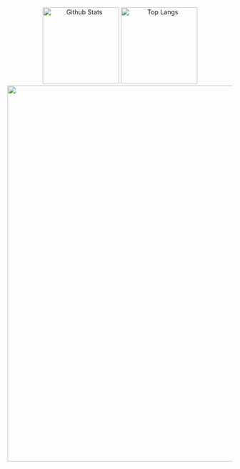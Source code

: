 <!-- hhmm u liked something here
well, don't forget to star the repo and follow me -->

<!-- see https://github.com/antonkomarev/github-profile-views-counter and https://pufler.dev/git-badges/ -->
<!-- <p align="center">
  <img src="https://komarev.com/ghpvc/?username=ntaraujo&label=Views" alt="Views">
  <img alt="Stars" src="https://img.shields.io/github/stars/ntaraujo?label=Stars">
  <img src="https://badges.pufler.dev/repos/ntaraujo" alt="Repos">
  <img src="https://badges.pufler.dev/years/ntaraujo" alt="Years">
</p>

Hello! Feel at home, here you will find some personal projects I've been developing in my journey

### 🌱 What I've done -->

<!-- see https://github.com/anuraghazra/github-readme-stats -->
<div align="center">
  <img height="171.5em" src="https://github-readme-stats.vercel.app/api?username=ntaraujo&show_icons=true&count_private=true&include_all_commits=true&hide_border=true&hide_title=true&border_radius=0" alt="Github Stats">
  <img height="171.5em" src="https://github-readme-stats.vercel.app/api/top-langs/?username=ntaraujo&layout=compact&langs_count=10&hide_border=true&hide_title=true&border_radius=0" alt="Top Langs">
</div>

<!-- see https://ashutosh00710.github.io/github-readme-activity-graph/ -->
<div align="center">
<img width="843em" src="https://github-readme-activity-graph.vercel.app/graph?username=ntaraujo&point=1877f2&line=58a6ff&hide_title=true&bg_color=ffffff&color=24292e">
</div>

<!-- ### 🔨 What I'm doing

By now, I'm studying Computer Engineering and working with Supply Chain. I haven't the intention to evolve old projects (disclaimer), but create new ones with more impact/scalabillity (soon, I hope)

---

### 📚 I'm studying about...

* C#, Integrals, Derivatives and more for my college course
* Qt and desktop apps for my job
* JS and mobile developing for future

### 💬 You can ask me about:

* Programming paradigms, language structures and the history of programming in general
* A bit of data structures as linked lists, binary trees, etc
* How to automate Excel and Web
* The best OS
* The meaning of life
* 33+77

---

### ⚡ Fun facts

* Being embarrassed is one of my favorite hobbies
* I used to want to be a physician... until high school. So i found out what it was
* I'm good at games as I'm good at remembering things
* There was something important here

### 📫 How to reach me

If its about a project of mine, you can always submit an issue ([how](https://docs.github.com/articles/creating-an-issue))

For professional purposes,

[![LinkedIn](https://img.shields.io/badge/linkedin-%230077B5.svg?style=for-the-badge&logo=linkedin&logoColor=white)](https://linkedin.com/in/ntaraujo) -->

<!-- see https://shields.io/ -->
<!--
[![Instagram](https://img.shields.io/badge/Instagram-%23E4405F.svg?style=for-the-badge&logo=Instagram&logoColor=white)](https://instagram.com/ntaraujo1)
[![Gmail](https://img.shields.io/badge/Gmail-D14836?style=for-the-badge&logo=gmail&logoColor=white)](mailto:nathanaraujoerocha@gmail.com)
[![Discord](https://img.shields.io/badge/Discord-%237289DA.svg?style=for-the-badge&logo=discord&logoColor=white)](https://discord.com/users/436571759047606273)
[![Facebook](https://img.shields.io/badge/Facebook-%231877F2.svg?style=for-the-badge&logo=Facebook&logoColor=white)](https://fb.com/ntaraujo1)
-->

<!-- --- -->

<!-- see https://github.com/ABSphreak/readme-jokes -->
<!-- <p align="center">
  <img src="https://readme-jokes.vercel.app/api?bgColor=%23ffffff&borderColor=%23e1e4e8&qColor=%2324292e&aColor=%2324292e&textColor=%23363a3f&codeColor=%232a7edc" alt="Jokes Card">
</p> -->
